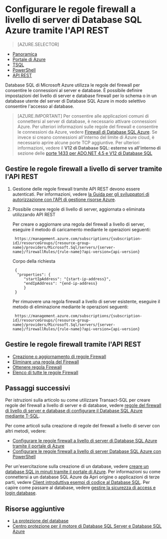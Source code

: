 <properties
    pageTitle="Regole del firewall a livello di server Database SQL Azure tramite l'API REST | Microsoft Azure"
    description="Informazioni su come configurare il firewall per gli indirizzi IP di accedere ai database SQL Azure."
    services="sql-database"
    documentationCenter=""
    authors="stevestein"
    manager="jhubbard"
    editor=""/>


<tags
    ms.service="sql-database"
    ms.workload="data-management"
    ms.tgt_pltfrm="na"
    ms.devlang="dotnet"
    ms.topic="article" 
    ms.date="08/09/2016"
    ms.author="sstein"/>


#  <a name="configure-azure-sql-database-server-level-firewall-rules-using-the-rest-api"></a>Configurare le regole firewall a livello di server di Database SQL Azure tramite l'API REST


> [AZURE.SELECTOR]
- [Panoramica](sql-database-firewall-configure.md)
- [Portale di Azure](sql-database-configure-firewall-settings.md)
- [TSQL](sql-database-configure-firewall-settings-tsql.md)
- [PowerShell](sql-database-configure-firewall-settings-powershell.md)
- [API REST](sql-database-configure-firewall-settings-rest.md)


Database SQL di Microsoft Azure utilizza le regole del firewall per consentire le connessioni al server e database. È possibile definire impostazioni del livello di server e database firewall per lo schema o in un database utente del server di Database SQL Azure in modo selettivo consentire l'accesso al database.

> [AZURE.IMPORTANT] Per consentire alle applicazioni comuni di connettersi al server di database, è necessario attivare connessioni Azure. Per ulteriori informazioni sulle regole del firewall e consentire le connessioni da Azure, vedere [Firewall di Database SQL Azure](sql-database-firewall-configure.md). Se invece si creano connessioni all'interno del limite di Azure cloud, è necessario aprire alcune porte TCP aggiuntive. Per ulteriori informazioni, vedere il **V12 di Database SQL: esterne vs all'interno di** sezione delle [porte 1433 per ADO.NET 4.5 e V12 di Database SQL](sql-database-develop-direct-route-ports-adonet-v12.md)


## <a name="manage-server-level-firewall-rules-through-rest-api"></a>Gestire le regole firewall a livello di server tramite l'API REST
1. Gestione delle regole firewall tramite API REST devono essere autenticati. Per informazioni, vedere [la Guida per gli sviluppatori di autorizzazione con l'API di gestione risorse Azure](../resource-manager-api-authentication.md).
2. Possibile creare regole di livello di server, aggiornata o eliminata utilizzando API REST

    Per creare o aggiornare una regola del firewall a livello di server, eseguire il metodo di caricamento mediante le operazioni seguenti:
 
        https://management.azure.com/subscriptions/{subscription-id}/resourceGroups/{resource-group-name}/providers/Microsoft.Sql/servers/{server-name}/firewallRules/{rule-name}?api-version={api-version}
    
    Corpo della richiesta

        {
         "properties": { 
            "startIpAddress": "{start-ip-address}", 
            "endIpAddress": "{end-ip-address}
            }
        } 
 

    Per rimuovere una regola firewall a livello di server esistente, eseguire il metodo di eliminazione mediante le operazioni seguenti:
     
        https://management.azure.com/subscriptions/{subscription-id}/resourceGroups/{resource-group-name}/providers/Microsoft.Sql/servers/{server-name}/firewallRules/{rule-name}?api-version={api-version}


## <a name="manage-firewall-rules-using-the-rest-api"></a>Gestire le regole firewall tramite l'API REST

* [Creazione o aggiornamento di regole Firewall](https://msdn.microsoft.com/library/azure/mt445501.aspx)
* [Eliminare una regola del Firewall](https://msdn.microsoft.com/library/azure/mt445502.aspx)
* [Ottenere regola Firewall](https://msdn.microsoft.com/library/azure/mt445503.aspx)
* [Elenco di tutte le regole Firewall](https://msdn.microsoft.com/library/azure/mt604478.aspx)
 
## <a name="next-steps"></a>Passaggi successivi

Per istruzioni sulla articolo su come utilizzare Transact-SQL per creare regole del firewall a livello di server e di database, vedere [regole del firewall di livello di server e database di configurare il Database SQL Azure mediante T-SQL](sql-database-configure-firewall-settings-tsql.md). 

Per come articoli sulla creazione di regole del firewall a livello di server con altri metodi, vedere: 

- [Configurare le regole firewall a livello di server di Database SQL Azure tramite il portale di Azure](sql-database-configure-firewall-settings.md)
- [Configurare le regole firewall a livello di server Database SQL Azure con PowerShell](sql-database-configure-firewall-settings-powershell.md)

Per un'esercitazione sulla creazione di un database, vedere [creare un database SQL in minuti tramite il portale di Azure](sql-database-get-started.md).
Per informazioni su come connettersi a un database SQL Azure da Apri origine o applicazioni di terze parti, vedere [Client introduttiva esempi di codice al Database SQL](https://msdn.microsoft.com/library/azure/ee336282.aspx).
Per capire come passare al database, vedere [gestire la sicurezza di access e login database](https://msdn.microsoft.com/library/azure/ee336235.aspx).


## <a name="additional-resources"></a>Risorse aggiuntive

- [La protezione del database](sql-database-security.md)
- [Centro protezione per il motore di Database SQL Server e Database SQL Azure](https://msdn.microsoft.com/library/bb510589)

<!--Image references-->
[1]: ./media/sql-database-configure-firewall-settings/AzurePortalBrowseForFirewall.png
[2]: ./media/sql-database-configure-firewall-settings/AzurePortalFirewallSettings.png
<!--anchors-->

 
